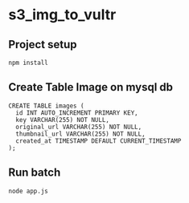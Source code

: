 # s3_img_to_vultr
## Project setup
```
npm install
```

## Create Table Image on mysql db
```
CREATE TABLE images (
  id INT AUTO_INCREMENT PRIMARY KEY,
  key VARCHAR(255) NOT NULL,
  original_url VARCHAR(255) NOT NULL,
  thumbnail_url VARCHAR(255) NOT NULL,
  created_at TIMESTAMP DEFAULT CURRENT_TIMESTAMP
);

```

## Run batch
```
node app.js
```